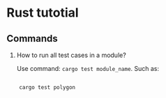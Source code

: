 # Rust tutotial

## Commands

1. How to run all test cases in a module?
   
    Use command: `cargo test module_name`.
    Such as:

```

    cargo test polygon

```